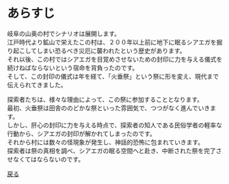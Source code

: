 # あらすじ

岐阜の山奥の村でシナリオは展開します。  
江戸時代より鉱山で栄えたこの村は、２００年以上前に地下に眠るシアエガを掘り起こしてしまい恐るべき災厄に襲われたという歴史があります。  
それ以後、この村ではシアエガを目覚めさせないための封印に力を与える儀式を続けねばならないという宿命を背負ったのです。  
そして、この封印の儀式は年を経て、「火垂祭」という祭に形を変え、現代まで伝えられてきました。  
  
探索者たちは、様々な理由によって、この祭に参加することとなります。  
最初、火垂祭は田舎ののどかな祭といった雰囲気で、つつがなく進んでいきます。  
しかし、肝心の封印に力を与える時点で、探索者の知人である民俗学者の軽率な行動から、シアエガの封印が解かれてしまったのです。  
それから村には数々の怪現象が発生し、神話的恐怖に包まれていきます。  
探索者は祭の真相を調べ、シアエガの眠る空間へと赴き、中断された祭を完了させなくてはならないのです。  
  
<a href="javascript:history.back()">戻る</a>  